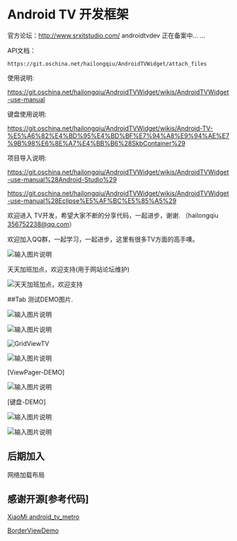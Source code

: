 # Android TV 开发框架

官方论坛：http://www.srxitstudio.com/ androidtvdev 正在备案中... ...

API文档：

    https://git.oschina.net/hailongqiu/AndroidTVWidget/attach_files

使用说明: 

   https://git.oschina.net/hailongqiu/AndroidTVWidget/wikis/AndroidTVWidget-use-manual

键盘使用说明:
   
   https://git.oschina.net/hailongqiu/AndroidTVWidget/wikis/Android-TV-%E5%A6%82%E4%BD%95%E4%BD%BF%E7%94%A8%E9%94%AE%E7%9B%98%E6%8E%A7%E4%BB%B6%28SkbContainer%29

项目导入说明:
   
   https://git.oschina.net/hailongqiu/AndroidTVWidget/wikis/AndroidTVWidget-use-manual%28Android-Studio%29

   https://git.oschina.net/hailongqiu/AndroidTVWidget/wikis/AndroidTVWidget-use-manual%28Eclipse%E5%AF%BC%E5%85%A5%29


 欢迎进入 TV开发，希望大家不断的分享代码，一起进步，谢谢. （hailongqiu 356752238@qq.com）

欢迎加入QQ群，一起学习，一起进步，这里有很多TV方面的高手噢。
  
![输入图片说明](http://git.oschina.net/uploads/images/2016/0223/094451_e49419a7_111902.png "在这里输入图片标题")
 

天天加班加点，欢迎支持(用于网站论坛维护)

![天天加班加点，欢迎支持](http://git.oschina.net/uploads/images/2016/0310/133650_1cc016cc_111902.png "天天加班加点，欢迎支持")


##Tab 测试DEMO图片.
    
![输入图片说明](http://git.oschina.net/uploads/images/2016/0406/110716_e9f61513_111902.png "在这里输入图片标题")

![输入图片说明](http://git.oschina.net/uploads/images/2016/0406/110827_505fcc9c_111902.png "在这里输入图片标题")

![GridViewTV](http://git.oschina.net/uploads/images/2016/0428/112433_94b26833_111902.png "在这里输入图片标题")

![输入图片说明](http://git.oschina.net/uploads/images/2016/0406/110937_f5e73cf4_111902.png "在这里输入图片标题")

[ViewPager-DEMO]

![输入图片说明](http://git.oschina.net/uploads/images/2016/0406/111118_325845c8_111902.png "在这里输入图片标题")

[键盘-DEMO]

![输入图片说明](http://git.oschina.net/uploads/images/2016/0406/111129_38af8a29_111902.png "在这里输入图片标题")

![输入图片说明](http://git.oschina.net/uploads/images/2016/0422/204409_fc65ce11_111902.png "在这里输入图片标题")

## 后期加入
   
   网络加载布局

   
## 感谢开源[参考代码]
<p>
<a href="https://github.com/XiaoMi/android_tv_metro">XiaoMi android_tv_metro </a>
</p>
<p>
<a href="https://github.com/lf8289/BorderViewDemo">BorderViewDemo</a>
</p>